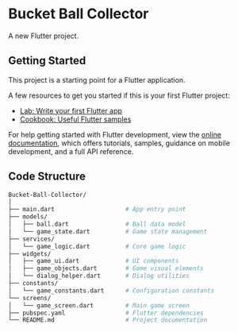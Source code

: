 # Bucket Ball Collector

A new Flutter project.

## Getting Started

This project is a starting point for a Flutter application.

A few resources to get you started if this is your first Flutter project:

- [Lab: Write your first Flutter app](https://docs.flutter.dev/get-started/codelab)
- [Cookbook: Useful Flutter samples](https://docs.flutter.dev/cookbook)

For help getting started with Flutter development, view the
[online documentation](https://docs.flutter.dev/), which offers tutorials,
samples, guidance on mobile development, and a full API reference.

## Code Structure
```bash
Bucket-Ball-Collector/
│
├── main.dart                    # App entry point
├── models/
│   ├── ball.dart                # Ball data model
│   └── game_state.dart          # Game state management
├── services/
│   └── game_logic.dart          # Core game logic
├── widgets/
│   ├── game_ui.dart             # UI components
│   ├── game_objects.dart        # Game visual elements
│   └── dialog_helper.dart       # Dialog utilities
├── constants/
│   └── game_constants.dart      # Configuration constants
└── screens/
│   └── game_screen.dart         # Main game screen
├── pubspec.yaml                 # Flutter dependencies
└── README.md                    # Project documentation
```
